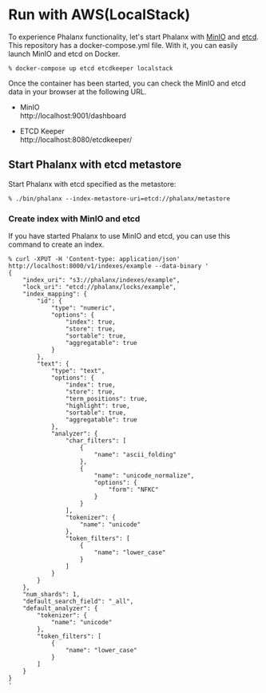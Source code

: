 # Run with AWS(LocalStack)

To experience Phalanx functionality, let's start Phalanx with [MinIO](https://min.io/) and [etcd](https://etcd.io/). 
This repository has a docker-compose.yml file. With it, you can easily launch MinIO and etcd on Docker.

```
% docker-compose up etcd etcdkeeper localstack
```

Once the container has been started, you can check the MinIO and etcd data in your browser at the following URL.

- MinIO  
http://localhost:9001/dashboard

- ETCD Keeper  
http://localhost:8080/etcdkeeper/


## Start Phalanx with etcd metastore

Start Phalanx with etcd specified as the metastore:

```
% ./bin/phalanx --index-metastore-uri=etcd://phalanx/metastore
```

### Create index with MinIO and etcd

If you have started Phalanx to use MinIO and etcd, you can use this command to create an index.

```
% curl -XPUT -H 'Content-type: application/json' http://localhost:8000/v1/indexes/example --data-binary '
{
	"index_uri": "s3://phalanx/indexes/example",
	"lock_uri": "etcd://phalanx/locks/example",
	"index_mapping": {
		"id": {
			"type": "numeric",
			"options": {
				"index": true,
				"store": true,
				"sortable": true,
				"aggregatable": true
			}
		},
		"text": {
			"type": "text",
			"options": {
				"index": true,
				"store": true,
				"term_positions": true,
				"highlight": true,
				"sortable": true,
				"aggregatable": true
			},
			"analyzer": {
				"char_filters": [
					{
						"name": "ascii_folding"
					},
					{
						"name": "unicode_normalize",
						"options": {
							"form": "NFKC"
						}
					}
				],
				"tokenizer": {
					"name": "unicode"
				},
				"token_filters": [
					{
						"name": "lower_case"
					}
				]
			}
		}
	},
	"num_shards": 1,
	"default_search_field": "_all",
	"default_analyzer": {
		"tokenizer": {
			"name": "unicode"
		},
		"token_filters": [
			{
				"name": "lower_case"
			}
		]
	}
}
'
```

